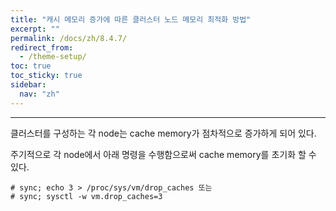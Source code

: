 ```yaml
---
title: "캐시 메모리 증가에 따른 클러스터 노드 메모리 최적화 방법"
excerpt: ""
permalink: /docs/zh/8.4.7/
redirect_from:
  - /theme-setup/
toc: true
toc_sticky: true
sidebar:
  nav: "zh"
---
```


---
클러스터를 구성하는 각 node는 cache memory가 점차적으로 증가하게 되어 있다.

주기적으로 각 node에서 아래 명령을 수행함으로써 cache memory를 초기화 할 수 있다.

```
# sync; echo 3 > /proc/sys/vm/drop_caches 또는
# sync; sysctl -w vm.drop_caches=3

```
